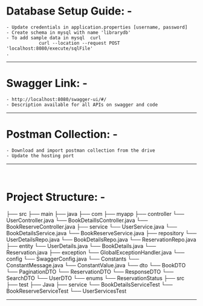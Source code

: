 #	Database Setup Guide: -

	- Update credentials in application.properties [username, password]
	- Create schema in mysql with name 'librarydb'
	- To add sample data in mysql  curl 
				curl --location --request POST 'localhost:8080/execute/sqlFile'
	.
______________________________________________________________
#	Swagger Link: -

	- http://localhost:8080/swagger-ui/#/
	- Description available for all APIs on swagger and code

______________________________________________________________
#	Postman Collection: -

	- Download and import postman collection from the drive
	- Update the hosting port 

______________________________________________________________

 
#	Project Structure: -

├── src
    ├── main
        ├── java
            ├── com
                ├── myapp
                    ├── controller
                        └── UserController.java
                        └── BookDetaillsController.java
                        └── BookReserveController.java
                    ├── service
                        └── UserService.java
                        └── BookDetailsService.java
                        └── BookReserveService.java
                    ├── repository
                        └── UserDetailsRepo.java
                        └── BookDetailsRepo.java
                        └── ReservationRepo.java
                    ├── entity
                        └── UserDetails.java
                        └── BookDetails.java
                        └── Reservation.java
                    ├── exception
                        └── GlobalExceptionHandler.java
                    └── config
                        └── SwaggerConfig.java
                    └── Constants
                        └── ConstantMessage.java
                        └── ConstantValue.java
                    └── dto
                        └── BookDTO
                        └── PaginationDTO
                        └── ReservationDTO
                        └── ResponseDTO
                        └── SearchDTO
                        └── UserDTO
                    └── enums
                        └── ReservationStatus
├── src
    ├── test
	├── Java
		├── service
                        └── BookDetailsServiceTest
                        └── BookReserveServiceTest
                        └── UserServicesTest


______________________________________________________________
